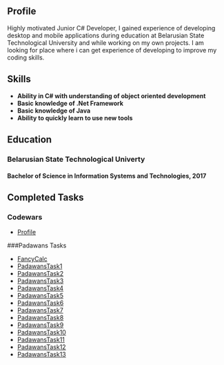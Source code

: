 ## Profile
Highly motivated Junior C# Developer, I gained experience of developing desktop and mobile applications during education at Belarusian State Technological University and while working on my own projects. I am looking for place where i can get experience of developing to improve my coding skills.

## Skills
- **Ability in C# with understanding of object oriented development**
- **Basic knowledge of .Net Framework** 
- **Basic knowledge of Java**
- **Ability to quickly learn to use new tools**

## Education
### **Belarusian State Technological Univerty**     ####   
#### **Bachelor of Science in Information Systems and Technologies, 2017** #####

## Completed Tasks
### Codewars
- <a href="https://www.codewars.com/users/chevzh">Profile</a>

###Padawans Tasks
- <a href="https://github.com/chevzh/FancyCalc">FancyCalc</a>
- <a href="https://github.com/chevzh/PadawansTask1">PadawansTask1</a>
- <a href="https://github.com/chevzh/PadawansTask2">PadawansTask2</a>
- <a href="https://github.com/chevzh/PadawansTask3">PadawansTask3</a>
- <a href="https://github.com/chevzh/PadawansTask4">PadawansTask4</a>
- <a href="https://github.com/chevzh/PadawansTask5">PadawansTask5</a>
- <a href="https://github.com/chevzh/PadawansTask6">PadawansTask6</a>
- <a href="https://github.com/chevzh/PadawansTask7">PadawansTask7</a>
- <a href="https://github.com/chevzh/PadawansTask8">PadawansTask8</a>
- <a href="https://github.com/chevzh/PadawansTask9">PadawansTask9</a>
- <a href="https://github.com/chevzh/PadawansTask10">PadawansTask10</a>
- <a href="https://github.com/chevzh/PadawansTask11">PadawansTask11</a>
- <a href="https://github.com/chevzh/PadawansTask12">PadawansTask12</a>
- <a href="https://github.com/chevzh/PadawansTask13">PadawansTask13</a>
